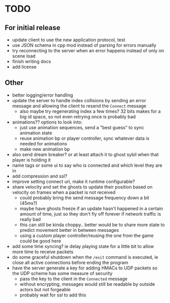 # TODO

## For initial release

* update client to use the new application protocol, test
* use JSON schema in cpp mod instead of parsing for errors manually
* try reconnecting to the server when an error happens instead of only on scene load
* finish writing docs
* add license

## Other

* better logging/error handling
* update the server to handle index collisions by sending an error message and allowing the client to resend the `Connect` message
  * also maybe try regenerating index a few times? 32 bits makes for a big id space, so not even retrying once is probably bad
* animations?? options to look into:
  * just use animation sequences, send a "best guess" to sync animation state
  * reuse animation bp or player controller, sync whatever data is needed for animations
  * make new animation bp
* also send dream breaker? or at least attach it to ghost sybil when that player is holding it
* name tags or some ui to say who is connected and which level they are in
* add compression and ssl?
* improve setting connect uri, make it runtime configurable?
* share velocity and set the ghosts to update their position based on velocity on frames when a packet is not received
  * could probably bring the send message frequency down a bit (45ms?)
  * maybe have ghosts freeze if an update hasn't happened in a certain amount of time, just so they don't fly off forever if network traffic is really bad
  * this can still be kinda choppy.. better would be to share more state to predict movement better in between messages
  * using a custom player controller/reusing the one from the game could be good here
* add some time syncing? ie delay playing state for a little bit to allow more time to receive packets
* do some graceful shutdown when the `/exit` command is executed, ie close all active connections before ending the program
* have the server generate a key for adding HMACs to UDP packets so the UDP scheme has some measure of security
  * pass the key to the client in the `Connected` message
  * without encrypting, messages would still be readable by outside actors but not forgeable
  * probably wait for ssl to add this
